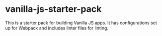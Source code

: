 # vanilla-js-starter-pack
This is a starter pack for building Vanilla JS apps. It has configurations set up for Webpack and includes linter files for linting.
